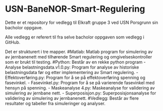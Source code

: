 # USN-BaneNOR-Smart-Regulering
Dette er et repository for vedlegg til Elkraft gruppe 3 ved USN Porsgrunn sin bacholor oppgave.

Alle vedlegg er referert til fra selve bacholor oppgaven som vedlegg i GitHub. 

Det er strukturert i tre mapper. 
#Matlab: Matlab program for simulering av av jernbanenett med tilhørende Smart regulering og omgivelseskontroller som er brukt til testing.
#Python: Består av en rekke python program
          - Analyse belastningsdata.v1.0.py: Program for analyse av historiske belastningsdata før og etter implementering av Smart regulering. 
          - Effektoverføring.py: Program for å se på effektoverføring spenning og fasevinkel. 
          - Fasevinkel.py: Program for å se på varierende fasevinkel med hensyn på spenning.
          - Maskeanalyse 4.py: Maskeanalyse for validering av simulering av jernbane nett.
          - Superposisjon.py: Superposisjonsanalyse for validering av simulering av jernbanenett.
#Vedlegg: Består av flere resultater og tabeller fra simuleringer og analyser. 


